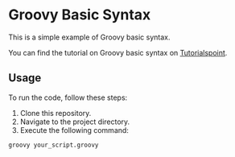 # Groovy Basic Syntax

This is a simple example of Groovy basic syntax.

You can find the tutorial on Groovy basic syntax on [Tutorialspoint](https://www.tutorialspoint.com/groovy/groovy_basic_syntax.htm).

## Usage

To run the code, follow these steps:

1. Clone this repository.
2. Navigate to the project directory.
3. Execute the following command:

```bash
groovy your_script.groovy
